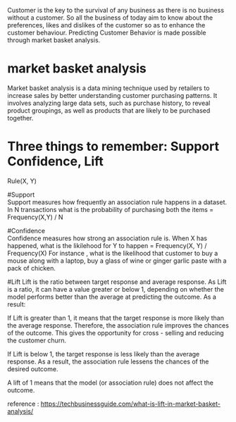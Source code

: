 
Customer is the key to the survival of any business as there is no business without a customer. So all the business of today aim to know about the
preferences, likes and dislikes of the customer so as to enhance the customer behaviour. Predicting Customer Behavior is made possible through 
market basket analysis.

# market basket analysis
Market basket analysis is a data mining technique used by retailers to increase sales by better understanding customer purchasing patterns. 
It involves analyzing large data sets, such as purchase history, to reveal product groupings, as well as products that are likely to be purchased
together.

# Three things to remember: Support Confidence, Lift
Rule(X, Y)

#Support  
Support measures how frequently an association rule happens in a dataset.
In N transactions what is the probability of purchasing both the items = Frequency(X,Y) / N

#Confidence  
Confidence measures how strong an association rule is.
When X has happened, what is the likilehood for Y to happen = Frequency(X, Y) / Frequency(X)
For instance , what is the likelihood that customer to buy a mouse along with a laptop, buy a glass of wine or ginger garlic paste with a pack of chicken.

#Lift 
Lift is the ratio between target response and average response. 
As Lift is a ratio, it can have a value greater or below 1, depending on whether the model performs better than the average at predicting the outcome. 
As a result:

If Lift is greater than 1, it means that the target response is more likely than the average response. Therefore, the association rule improves the 
chances of the outcome. This gives the opportunity for cross - selling and reducing the customer churn.

If Lift is below 1, the target response is less likely than the average response. As a result, the association rule lessens the chances of the 
desired outcome.

A lift of 1 means that the model (or association rule) does not affect the outcome.

reference : https://techbusinessguide.com/what-is-lift-in-market-basket-analysis/

